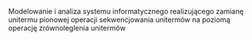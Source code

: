 Modelowanie i analiza systemu informatycznego realizującego zamianę unitermu pionowej operacji
sekwencjowania unitermów na poziomą operację zrównoleglenia unitermów
